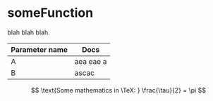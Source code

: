 # someFunction

blah blah blah.

| Parameter name | Docs      |
| -------------- | --------- |
| A              | aea eae a |
| B              | ascac     |

$$ \text{Some mathematics in \TeX: } \frac{\tau}{2} = \pi $$
